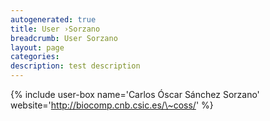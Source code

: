 ```yaml
---
autogenerated: true
title: User ›Sorzano
breadcrumb: User Sorzano
layout: page
categories: 
description: test description
---
```


{% include user-box name='Carlos Óscar Sánchez Sorzano' website='http://biocomp.cnb.csic.es/\~coss/' %}
